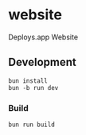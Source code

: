 # website

Deploys.app Website

## Development

```shell
bun install
bun -b run dev
```

### Build

```shell
bun run build
```
